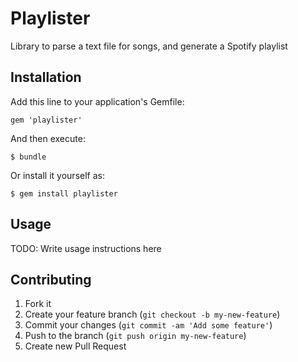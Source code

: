 # Playlister

Library to parse a text file for songs, and generate a Spotify playlist

## Installation

Add this line to your application's Gemfile:

    gem 'playlister'

And then execute:

    $ bundle

Or install it yourself as:

    $ gem install playlister

## Usage

TODO: Write usage instructions here

## Contributing

1. Fork it
2. Create your feature branch (`git checkout -b my-new-feature`)
3. Commit your changes (`git commit -am 'Add some feature'`)
4. Push to the branch (`git push origin my-new-feature`)
5. Create new Pull Request

